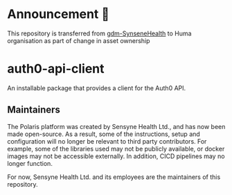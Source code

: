 # Announcement :loudspeaker: 

This repository is transferred from [gdm-SynseneHealth](https://github.com/sensynehealth/auth0-api-client) to Huma organisation as part of change in asset ownership 
# auth0-api-client

An installable package that provides a client for the Auth0 API.

## Maintainers
The Polaris platform was created by Sensyne Health Ltd., and has now been made open-source. As a result, some of the
instructions, setup and configuration will no longer be relevant to third party contributors. For example, some of
the libraries used may not be publicly available, or docker images may not be accessible externally. In addition, 
CICD pipelines may no longer function.

For now, Sensyne Health Ltd. and its employees are the maintainers of this repository.
